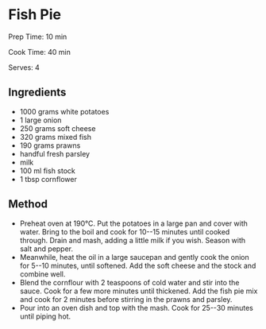 # Fish Pie

Prep Time: 10 min

Cook Time: 40 min

Serves: 4
## Ingredients
* 1000 grams white potatoes
* 1 large onion
* 250 grams soft cheese
* 320 grams mixed fish
* 190 grams prawns
* handful fresh parsley
* milk
* 100 ml fish stock
* 1 tbsp cornflower


## Method
* Preheat oven at 190°C. Put the potatoes in a large pan and cover with water. Bring to the boil and cook for 10--15 minutes until cooked through. Drain and mash, adding a little milk if you wish. Season with salt and pepper.
* Meanwhile, heat the oil in a large saucepan and gently cook the onion for 5--10 minutes, until softened. Add the soft cheese and the stock and combine well.
* Blend the cornflour with 2 teaspoons of cold water and stir into the sauce. Cook for a few more minutes until thickened. Add the fish pie mix and cook for 2 minutes before stirring in the prawns and parsley.
* Pour into an oven dish and top with the mash. Cook for 25--30 minutes until piping hot.

